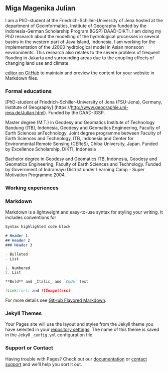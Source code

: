 ## Miga Magenika Julian

I am a PhD-student at the Friedrich-Schiller-University of Jena hosted at the department of Geoinformatics, Institute of Geography funded by the Indonesia-German Scholarship Program (IGSP) DAAD-DIKTI. I am doing my PhD research about the modelling of the hydrological processes in several basins in the western part of Java Island, Indonesia. I am working for the implementation of the J2000 hydrological model in Asian monsoon environments. This research also relates to the severe problem of frequent flooding in Jakarta and surrounding areas due to the coupling effects of changing land use and climate.

[editor on GitHub](https://http://www.geographie.uni-jena.de/Julian.html) to maintain and preview the content for your website in Markdown files.


### Formal educations

[PhD-student at Friedrich-Schiller-University of Jena (FSU-Jena), Germany, Institute of Geography] (https://http://www.geographie.uni-jena.de/Julian.html). Funded by the DAAD-IGSP.

Master degree (M.T.) in Geodesy and Geomatics Institute of Technology Bandung (ITB), Indonesia, Geodesy and Geomatics Engineering, Faculty of Earth Sciences anTechnology. Joint degree programme between Faculty of Earth Sciences and Technology, ITB, Indonesia and Center for Environmental Remote Sensing (CEReS), Chiba University, Japan. Funded by Excellence Scholarship, DIKTI, Indonesia

Bachelor degree in Geodesy and Geomatics ITB, Indonesia, Geodesy and Geomatics Engineering, Faculty of Earth Sciences and Technology. Funded by Government of Indramayu District under Learning Camp - Super Motivation Programme 2004.

### Working experiences



### Markdown

Markdown is a lightweight and easy-to-use syntax for styling your writing. It includes conventions for

```markdown
Syntax highlighted code block

# Header 1
## Header 2
### Header 3

- Bulleted
- List

1. Numbered
2. List

**Bold** and _Italic_ and `Code` text

[Link](url) and ![Image](src)
```

For more details see [GitHub Flavored Markdown](https://guides.github.com/features/mastering-markdown/).

### Jekyll Themes

Your Pages site will use the layout and styles from the Jekyll theme you have selected in your [repository settings](https://github.com/migamjulian/page1/settings). The name of this theme is saved in the Jekyll `_config.yml` configuration file.

### Support or Contact

Having trouble with Pages? Check out our [documentation](https://help.github.com/categories/github-pages-basics/) or [contact support](https://github.com/contact) and we’ll help you sort it out.
